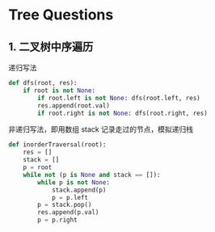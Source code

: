 # Tree Questions

## 1. 二叉树中序遍历

递归写法

```python
def dfs(root, res):
    if root is not None:
        if root.left is not None: dfs(root.left, res)
        res.append(root.val)
        if root.right is not None: dfs(root.right, res)
```

非递归写法，即用数组 stack 记录走过的节点，模拟递归栈

```python
def inorderTraversal(root):
    res = []
    stack = []
    p = root
    while not (p is None and stack == []):
        while p is not None:
            stack.append(p)
            p = p.left
        p = stack.pop()
        res.append(p.val)
        p = p.right
```
